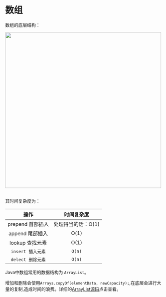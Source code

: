 # 数组

数组的底层结构：

<div align="left"> <img src="_img/数组.jpg" width="500px"> </div><br>

其时间复杂度为：

|       操作        |     时间复杂度     |
| :---------------: | :----------------: |
| prepend 首部插入  | 处理得当的话：O(1) |
|  append 尾部插入  |        O(1)        |
|  lookup 查找元素  |        O(1)        |
| `insert 插入元素` |       `O(n)`       |
| `delect 删除元素` |       `O(n)`       |

Java中数组常用的数据结构为 `ArrayList`。

增加和删除会使用`Arrays.copyOf(elementData, newCapacity);`,在底层会进行大量的复制,造成时间的浪费。详细的[ArrayList源码](https://floatlig.github.io/JavaLearning/#/_source/%E7%AE%97%E6%B3%95/JavaApiArrayList)点击查看。